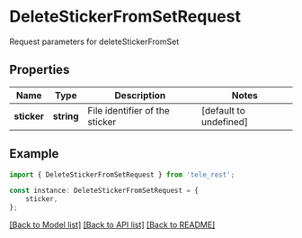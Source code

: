 # DeleteStickerFromSetRequest

Request parameters for deleteStickerFromSet

## Properties

Name | Type | Description | Notes
------------ | ------------- | ------------- | -------------
**sticker** | **string** | File identifier of the sticker | [default to undefined]

## Example

```typescript
import { DeleteStickerFromSetRequest } from 'tele_rest';

const instance: DeleteStickerFromSetRequest = {
    sticker,
};
```

[[Back to Model list]](../README.md#documentation-for-models) [[Back to API list]](../README.md#documentation-for-api-endpoints) [[Back to README]](../README.md)
